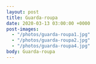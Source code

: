 ```yaml
---
layout: post
title: Guarda-roupa
date: 2020-03-13 03:00:00 +0000
post-images:
  - "/photos/guarda-roupa1.jpg"
  - "/photos/guarda-roupa2.jpg"
  - "/photos/guarda-roupa4.jpg"
body: Guarda-roupa
---
```


